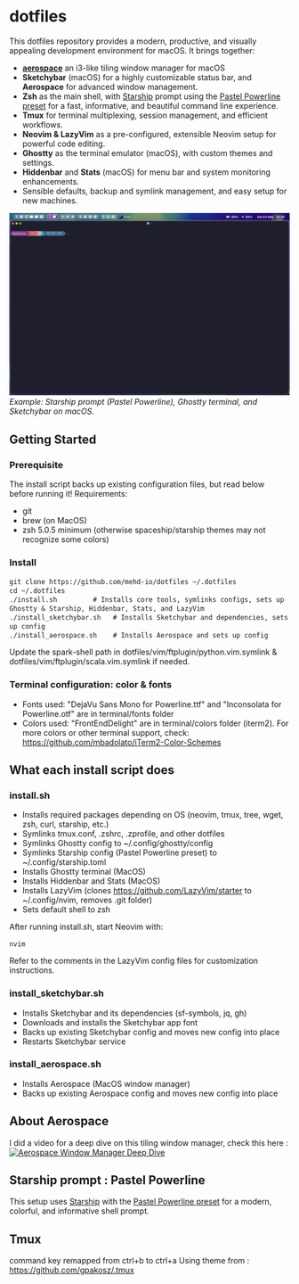 # dotfiles

This dotfiles repository provides a modern, productive, and visually appealing development environment for macOS. It brings together:

- [**aerospace**](https://github.com/nikitabobko/AeroSpace) an i3-like tiling window manager for macOS
- **Sketchybar** (macOS) for a highly customizable status bar, and **Aerospace** for advanced window management.
- **Zsh** as the main shell, with [Starship](https://starship.rs/) prompt using the [Pastel Powerline preset](https://starship.rs/presets/#pastel-powerline) for a fast, informative, and beautiful command line experience.
- **Tmux** for terminal multiplexing, session management, and efficient workflows.
- **Neovim & LazyVim** as a pre-configured, extensible Neovim setup for powerful code editing.
- **Ghostty** as the terminal emulator (macOS), with custom themes and settings.
- **Hiddenbar** and **Stats** (macOS) for menu bar and system monitoring enhancements.
- Sensible defaults, backup and symlink management, and easy setup for new machines.

![Terminal and status bar setup](docs/screenshot.png)
*Example: Starship prompt (Pastel Powerline), Ghostty terminal, and Sketchybar on macOS.*

## Getting Started

### Prerequisite
The install script backs up existing configuration files, but read below before running it!
Requirements:
* git
* brew (on MacOS)
* zsh 5.0.5 minimum (otherwise spaceship/starship themes may not recognize some colors)

### Install
```
git clone https://github.com/mehd-io/dotfiles ~/.dotfiles
cd ~/.dotfiles
./install.sh         # Installs core tools, symlinks configs, sets up Ghostty & Starship, Hiddenbar, Stats, and LazyVim
./install_sketchybar.sh   # Installs Sketchybar and dependencies, sets up config
./install_aerospace.sh    # Installs Aerospace and sets up config
```
Update the spark-shell path in dotfiles/vim/ftplugin/python.vim.symlink & dotfiles/vim/ftplugin/scala.vim.symlink if needed.

### Terminal configuration: color & fonts
* Fonts used: "DejaVu Sans Mono for Powerline.ttf" and  "Inconsolata for Powerline.otf" are in terminal/fonts folder
* Colors used: "FrontEndDelight" are in terminal/colors folder (iterm2). For more colors or other terminal support, check: https://github.com/mbadolato/iTerm2-Color-Schemes

## What each install script does

### install.sh
- Installs required packages depending on OS (neovim, tmux, tree, wget, zsh, curl, starship, etc.)
- Symlinks tmux.conf, .zshrc, .zprofile, and other dotfiles
- Symlinks Ghostty config to ~/.config/ghostty/config
- Symlinks Starship config (Pastel Powerline preset) to ~/.config/starship.toml
- Installs Ghostty terminal (MacOS)
- Installs Hiddenbar and Stats (MacOS)
- Installs LazyVim (clones https://github.com/LazyVim/starter to ~/.config/nvim, removes .git folder)
- Sets default shell to zsh

After running install.sh, start Neovim with:
```
nvim
```
Refer to the comments in the LazyVim config files for customization instructions.

### install_sketchybar.sh
- Installs Sketchybar and its dependencies (sf-symbols, jq, gh)
- Downloads and installs the Sketchybar app font
- Backs up existing Sketchybar config and moves new config into place
- Restarts Sketchybar service

### install_aerospace.sh
- Installs Aerospace (MacOS window manager)
- Backs up existing Aerospace config and moves new config into place

## About Aerospace 

I did a video for a deep dive on this tiling window manager, check this here : 
[![Aerospace Window Manager Deep Dive](https://img.youtube.com/vi/gjR2eiomRwo/0.jpg)](https://www.youtube.com/watch?v=gjR2eiomRwo)

## Starship prompt : Pastel Powerline
This setup uses [Starship](https://starship.rs/) with the [Pastel Powerline preset](https://starship.rs/presets/#pastel-powerline) for a modern, colorful, and informative shell prompt.

## Tmux
command key remapped from ctrl+b to ctrl+a
Using theme from : https://github.com/gpakosz/.tmux
